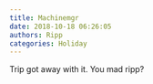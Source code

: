 ```yaml
---
title: Machinemgr
date: 2018-10-18 06:26:05
authors: Ripp
categories: Holiday
---
```


 Trip got away with it.
You mad ripp?